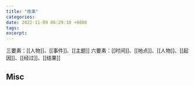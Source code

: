 ```yaml
---
title: "故事"
categories: 
date: 2022-11-09 06:29:10 +0800
tags: 
excerpt: 
---
```



三要素：[[人物]]、[[事件]]、[[主题]]
六要素：[[时间]]、[[地点]]、[[人物]]、[[起因]]、[[经过]]、[[结果]]








## Misc



